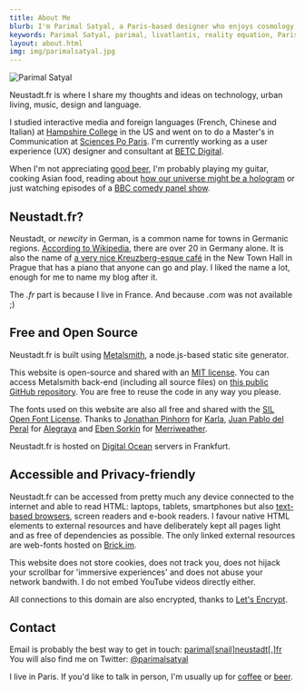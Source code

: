 ```yaml
---
title: About Me
blurb: I'm Parimal Satyal, a Paris-based designer who enjoys cosmology, dark beer, the open internet, metal music and foreign languages.
keywords: Parimal Satyal, parimal, livatlantis, reality equation, Paris, UX designer
layout: about.html
img: img/parimalsatyal.jpg
---
```


<img src="/img/parimalsatyal2.jpg" alt="Parimal Satyal" class="article-image-left" />

Neustadt.fr is where I share my thoughts and ideas on technology, urban living, music, design and language.

I studied interactive media and foreign languages (French, Chinese and Italian) at [Hampshire College](http://hampshire.edu) in the US and went on to do a Master's in Communication at [Sciences Po Paris](http://sciencespo.fr). I'm currently working as a user experience (UX) designer and consultant at [BETC Digital](https://betcdigital.com/).

When I'm not appreciating [good beer](http://www.schneider-weisse.de/index.php?lang=en&tpl=brauerei.spezialitaeten.eisbock), I'm probably playing my guitar, cooking Asian food, reading about [how our universe might be a hologram](https://www.youtube.com/watch?v=2DIl3Hfh9tY) or just watching episodes of a [BBC comedy panel show](http://www.bbc.co.uk/programmes/b007r3n8).

## Neustadt.fr?

Neustadt, or *newcity* in German, is a common name for towns in Germanic regions. [According to Wikipedia](https://fr.wikipedia.org/wiki/Neustadt), there are over 20 in Germany alone. It is also the name of [a very nice Kreuzberg-esque café](http://www.cafeneustadt.cz/) in the New Town Hall in Prague that has a piano that anyone can go and play. I liked the name a lot, enough for me to name my blog after it.

The *.fr* part is because I live in France. And because *.com* was not available ;)

## Free and Open Source

Neustadt.fr is built using [Metalsmith](https://github.com/metalsmith/metalsmith), a node.js-based static site generator.

This website is open-source and shared with an [MIT license](https://opensource.org/licenses/MIT).  You can access Metalsmith back-end (including all source files) on [this public GitHub repository](https://github.com/parimalsatyal/neustadt.fr-metalsmith). You are free to reuse the code in any way you please.

The fonts used on this website are also all free and shared with the [SIL Open Font License](https://opensource.org/licenses/OFL-1.1). Thanks to [Jonathan Pinhorn](https://twitter.com/jonpinhorn_type) for [Karla](https://www.fontsquirrel.com/fonts/karla), [Juan Pablo del Peral](http://www.huertatipografica.com.ar/) for [Alegraya](https://www.fontsquirrel.com/fonts/alegreya) and [Eben Sorkin](https://github.com/EbenSorkin) for [Merriweather](https://github.com/EbenSorkin/Merriweather).

Neustadt.fr is hosted on [Digital Ocean](https://www.digitalocean.com/) servers in Frankfurt.

## Accessible and Privacy-friendly

Neustadt.fr can be accessed from pretty much any device connected to the internet and able to read HTML: laptops, tablets, smartphones but also [text-based browsers](http://lynx.isc.org/), screen readers and e-book readers. I favour native HTML elements to external resources and have deliberately kept all pages light and as free of dependencies as possible. The only linked external resources are web-fonts hosted on [Brick.im](https://github.com/alfredxing/brick).

This website does not store cookies, does not track you, does not hijack your scrollbar for 'immersive experiences' and does not abuse your network bandwith. I do not embed YouTube videos directly either.

All connections to this domain are also encrypted, thanks to [Let's Encrypt](https://letsencrypt.org/).

## Contact

Email is probably the best way to get in touch:
<a href="mailto:parimal[snail]neustadt[.]fr">parimal[snail]neustadt[.]fr</a>  
You will also find me on Twitter: [@parimalsatyal](https://twitter.com/parimalsatyal)

I live in Paris. If you'd like to talk in person, I'm usually up for [coffee](http://stradacafe.fr) or [beer](http://kiez.fr/).

